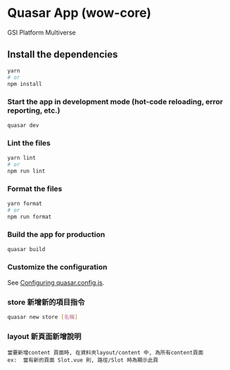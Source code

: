 # Quasar App (wow-core)

GSI Platform Multiverse

## Install the dependencies

```bash
yarn
# or
npm install
```

### Start the app in development mode (hot-code reloading, error reporting, etc.)

```bash
quasar dev
```

### Lint the files

```bash
yarn lint
# or
npm run lint
```

### Format the files

```bash
yarn format
# or
npm run format
```

### Build the app for production

```bash
quasar build
```

### Customize the configuration

See [Configuring quasar.config.js](https://v2.quasar.dev/quasar-cli-vite/quasar-config-js).

### store 新增新的項目指令

```bash
quasar new store [名稱]
```

### layout 新頁面新增說明

```
當要新增content 頁面時, 在資料夾layout/content 中, 為所有content頁面
ex:  當有新的頁面 Slot.vue 則, 路徑/Slot 時為顯示此頁
```
